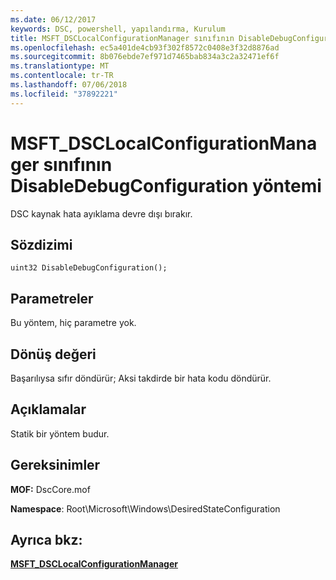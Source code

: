 ```yaml
---
ms.date: 06/12/2017
keywords: DSC, powershell, yapılandırma, Kurulum
title: MSFT_DSCLocalConfigurationManager sınıfının DisableDebugConfiguration yöntemi
ms.openlocfilehash: ec5a401de4cb93f302f8572c0408e3f32d8876ad
ms.sourcegitcommit: 8b076ebde7ef971d7465bab834a3c2a32471ef6f
ms.translationtype: MT
ms.contentlocale: tr-TR
ms.lasthandoff: 07/06/2018
ms.locfileid: "37892221"
---
```

# <a name="disabledebugconfiguration-method-of-the-msftdsclocalconfigurationmanager-class"></a>MSFT_DSCLocalConfigurationManager sınıfının DisableDebugConfiguration yöntemi

DSC kaynak hata ayıklama devre dışı bırakır.

## <a name="syntax"></a>Sözdizimi

```mof
uint32 DisableDebugConfiguration();
```

## <a name="parameters"></a>Parametreler

Bu yöntem, hiç parametre yok.

## <a name="return-value"></a>Dönüş değeri

Başarılıysa sıfır döndürür; Aksi takdirde bir hata kodu döndürür.

## <a name="remarks"></a>Açıklamalar

Statik bir yöntem budur.

## <a name="requirements"></a>Gereksinimler

**MOF:** DscCore.mof

**Namespace**: Root\Microsoft\Windows\DesiredStateConfiguration

## <a name="see-also"></a>Ayrıca bkz:

[**MSFT_DSCLocalConfigurationManager**](msft-dsclocalconfigurationmanager.md)
